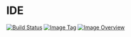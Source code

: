 # IDE #
[![Build Status](https://travis-ci.org/ashenm/ide.svg?branch=latest)](https://travis-ci.org/ashenm/ide) [![Image Tag](https://img.shields.io/badge/tag-latest-blue.svg)](https://github.com/ashenm/ide/tree/latest) [![Image Overview](https://images.microbadger.com/badges/image/ashenm/ide.svg)](https://hub.docker.com/r/ashenm/ide/)
